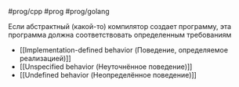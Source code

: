 #prog/cpp #prog #prog/golang 

Если абстрактный (какой-то) компилятор создает программу, эта программа должна соответствовать определенным требованиям

- [[Implementation-defined behavior (Поведение, определяемое реализацией)]]
- [[Unspecified behavior (Неуточнённое поведение)]]
- [[Undefined behavior (Неопределённое поведение)]]
